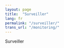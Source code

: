 ```yaml
---
layout: page
title:  "Surveiller"
lang: fr
permalink: "/surveiller/"
trans_url: "/monitoring/"
---
```


Surveiller
